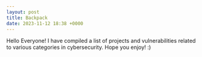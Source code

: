 ```yaml
---
layout: post
title: Backpack
date: 2023-11-12 18:38 +0000
---
```


Hello Everyone! I have compiled a list of projects and vulnerabilities related to various categories in cybersecurity.
Hope you enjoy! :)


